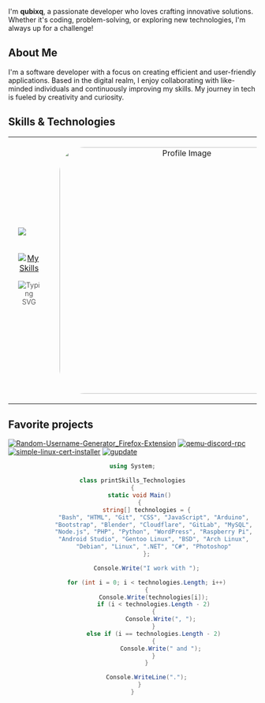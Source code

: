 
I'm **qubixq**, a passionate developer who loves crafting innovative solutions. Whether it's coding, problem-solving, or exploring new technologies, I'm always up for a challenge!

## About Me

I'm a software developer with a focus on creating efficient and user-friendly applications. Based in the digital realm, I enjoy collaborating with like-minded individuals and continuously improving my skills. My journey in tech is fueled by creativity and curiosity.

## Skills & Technologies

<div align="center">
  <table style="width: 100%; border: none;">
    <tr>
      <td style="text-align: center; vertical-align: middle; padding: 20px;">
<div align="left">
  <img src="https://visitor-badge.laobi.icu/badge?page_id=qubixq.qubixq&left_color=black&right_color=mediumpurple"  />
</div> <br>

[![My Skills](https://skillicons.dev/icons?i=bash,html,git,css,js,arduino,bootstrap,blender,cloudflare,gitlab,mysql,nodejs,php,py,wordpress,raspberrypi,androidstudio,bsd,arch,debian,linux,dotnet,cs,ps&perline=8)](https://skillicons.dev)
        <p style="font-size: 14px; font-weight: 300; opacity: 0.9;"> ![Typing SVG](https://readme-typing-svg.demolab.com?font=Playwrite+US+Trad&pause=1200&color=2F81F7&width=435&lines=Code+belongs+to+everyone%2C+Freedom+too.) </p>
      </td>
      <td style="text-align: center; vertical-align: middle; width: 200px; padding: 20px;">
        <img src="https://github.com/user-attachments/assets/c04957c5-68bc-4d82-9fb6-d479b555c2ff" alt="Profile Image" style="width: 500px; height: auto; border-radius: 50px;">
      </td>
    </tr>
  </table>
  
</div>

## Favorite projects 

[![Random-Username-Generator_Firefox-Extension](https://github-readme-stats.vercel.app/api/pin/?username=qubixq&repo=Random-Username-Generator_Firefox-Extension&theme=dark)](https://github.com/qubixq/Random-Username-Generator_Firefox-Extension)
[![qemu-discord-rpc](https://github-readme-stats.vercel.app/api/pin/?username=qubixq&repo=qemu-discord-rpc&theme=dark)](https://github.com/qubixq/qemu-discord-rpc)
[![simple-linux-cert-installer](https://github-readme-stats.vercel.app/api/pin/?username=qubixq&repo=simple-linux-cert-installer&theme=dark)](https://github.com/qubixq/simple-linux-cert-installer)
[![gupdate](https://github-readme-stats.vercel.app/api/pin/?username=qubixq&repo=gupdate&theme=dark)](https://github.com/qubixq/gupdate)



<center>
     
```csharp
using System;

class printSkills_Technologies
{
    static void Main()
    {
        string[] technologies = {
            "Bash", "HTML", "Git", "CSS", "JavaScript", "Arduino",
            "Bootstrap", "Blender", "Cloudflare", "GitLab", "MySQL",
            "Node.js", "PHP", "Python", "WordPress", "Raspberry Pi",
            "Android Studio", "Gentoo Linux", "BSD", "Arch Linux",
            "Debian", "Linux", ".NET", "C#", "Photoshop"
        };

        Console.Write("I work with ");

        for (int i = 0; i < technologies.Length; i++)
        {
            Console.Write(technologies[i]);
            if (i < technologies.Length - 2)
            {
                Console.Write(", ");
            }
            else if (i == technologies.Length - 2)
            {
                Console.Write(" and ");
            }
        }

        Console.WriteLine(".");
    }
}

```

</center>

